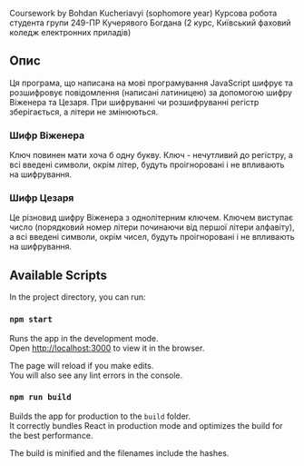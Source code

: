 Coursework by Bohdan Kucheriavyi (sophomore year)
Курсова робота студента групи 249-ПР Кучерявого Богдана (2 курс, Київський фаховий коледж електронних приладів) 

## Опис

Ця програма, що написана на мові програмування JavaScript шифрує та розшифровує повідомлення (написані латиницею) за допомогою шифру Віженера та Цезаря. При шифруванні чи розшифруванні регістр зберігається, а літери не змінюються.

### Шифр Віженера
Ключ повинен мати хоча б одну букву. Ключ - нечутливий до регістру, а всі введені символи, окрім літер, будуть проігноровані і не впливають на шифрування.

### Шифр Цезаря 
Це різновид шифру Віженера з однолітерним ключем. Ключем виступає число (порядковий номер літери починаючи від першої літери алфавіту), а всі введені символи, окрім чисел, будуть проігноровані і не впливають на шифрування.


## Available Scripts

In the project directory, you can run:

### `npm start`

Runs the app in the development mode.<br />
Open [http://localhost:3000](http://localhost:3000) to view it in the browser.

The page will reload if you make edits.<br />
You will also see any lint errors in the console.


### `npm run build`

Builds the app for production to the `build` folder.<br />
It correctly bundles React in production mode and optimizes the build for the best performance.

The build is minified and the filenames include the hashes.
